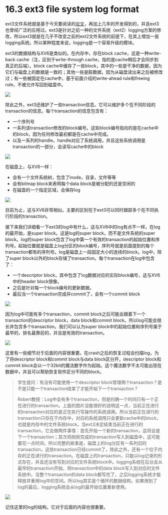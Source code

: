 # 16.3 ext3 file system log format

ext3文件系统就是基于今天要阅读的[论文](https://pdos.csail.mit.edu/6.828/2020/readings/journal-design.pdf)，再加上几年的开发得到的，并且ext3也曾经广泛的应用过。ext3是针对之前一种的文件系统（ext2）logging方案的修改，所以ext3就是在几乎不改变之前的ext2文件系统的前提下，在其上增加一层logging系统。所以某种程度来说，logging是一个容易升级的模块。

ext3的数据结构与XV6是类似的。在内存中，存在block cache，这是一种write-back cache（注，区别于write-through cache，指的是cache稍后才会同步到真正的后端）。block cache中缓存了一些block，其中的一些是干净的数据，因为它们与磁盘上的数据是一致的；其他一些是脏数据，因为从磁盘读出来之后被修改过；有一些被固定在cache中，基于前面介绍的write-ahead rule和freeing rule，不被允许写回到磁盘中。

![](../.gitbook/assets/image%20%28674%29.png)

除此之外，ext3还维护了一些transaction信息。它可以维护多个在不同阶段的transaction的信息。每个transaction的信息包含有：

* 一个序列号
* 一系列该transaction修改的block编号。这些block编号指向的是在cache中的block，因为任何修改最初都是在cache中完成。
* 以及一系列的handle，handle对应了系统调用，并且这些系统调用是transaction的一部分，会读写cache中的block

![](../.gitbook/assets/image%20%28691%29.png)

在磁盘上，与XV6一样：

* 会有一个文件系统树，包含了inode，目录，文件等等
* 会有bitmap block来表明每个data block是被分配的还是空闲的
* 在磁盘的一个指定区域，会保存log

![](../.gitbook/assets/image%20%28677%29.png)

目前为止，这与XV6非常相似。主要的区别在于ext3可以同时跟踪多个在不同执行阶段的transaction。

接下来我们详细看一下ext3的log中有什么，这与XV6中的log有点不一样。在log的最开始，是super block。这是log的super block，而不是文件系统的super block。log的super block包含了log中第一个有效的transaction的起始位置和序列号。起始位置就是磁盘上log分区的block编号，序列号就是前面提到的每个transaction都有的序列号。log是磁盘上一段固定大小的连续的block。log中，除了super block以外的block存储了transaction。每个transaction在log中包含了：

* 一个descriptor block，其中包含了log数据对应的实际block编号，这与XV6中的header block很像。
* 之后是针对每一个block编号的更新数据。
* 最后当一个transaction完成并commit了，会有一个commit block

![](../.gitbook/assets/image%20%28670%29.png)

因为log中可能有多个transaction，commit block之后可能会跟着下一个transaction的descriptor block，data block和commit block。所以log可能会很长并包含多个transaction。我们可以认为super block中的起始位置和序列号属于最早的，排名最靠前的，并且是有效的transaction。

![](../.gitbook/assets/image%20%28666%29.png)

这里有一些细节对于后面的内容很重要。在crash之后的恢复过程会扫描log，为了将descriptor block和commit block与data block区分开，descriptor block和commit block会以一个32bit的魔法数字作为起始。这个魔法数字不太可能出现在数据中，并且可以帮助恢复软件区分不同的block。

> 学生提问：有没有可能使用一个descriptor block管理两个transaction？是不是只能一个transaction结束了才能开始下一个transaction？
>
> Robert教授：Log中会有多个transaction，但是的确一个时间只有一个正在进行的transaction。上面的图片没能很好的说明这一点，当前正在进行的transaction对应的是正在执行写操作的系统调用。所以当前正在进行的transaction只存在于内存中，对应的系统调用只会更新cache中的block，也就是内存中的文件系统block。当ext3决定结束当前正在进行的transaction，它会做两件事情：首先开始一个新的transaction，这将会是下一个transaction；其次将刚刚完成的transaction写入到磁盘中，这可能要花一点时间。所以完整的故事是，磁盘上的log分区有一系列旧的transaction，这些transaction已经commit了，除此之外，还有一个位于内存的正在进行的transaction。在磁盘上的transaction，只能以log记录的形式存在，并且还没有写到对应的文件系统block中。logging系统在后台会从最早的transaction开始，将transaction中的data block写入到对应的文件系统中。当整个transaction的data block都写完了，之后logging系统才能释放并重用log中的空间。所以log其实是个循环的数据结构，如果用到了log的最后，logging系统会从log的最开始位置重新使用。

![](../.gitbook/assets/image%20%28694%29.png)

记住这里的log的结构，它对于后面的内容也很重要。

